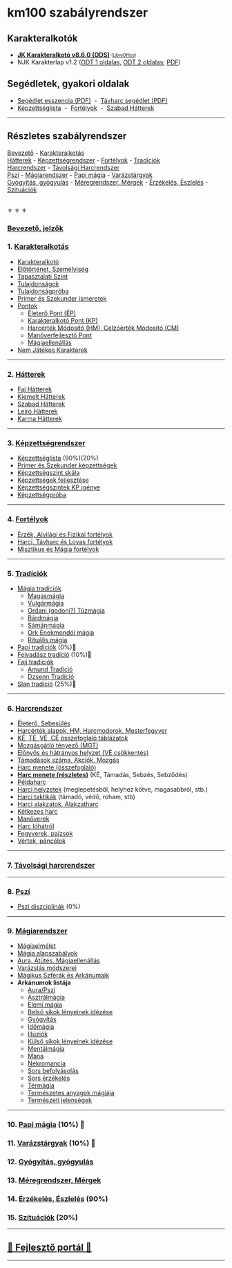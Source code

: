 # km100 szabályrendszer

## Karakteralkotók

- **[JK Karakteralkotó v8.6.0 (ODS)](https://github.com/kaktusztea/km100/raw/master/segedlet/karakteralkoto_v8.6.0.ods?raw=true)** <!-- markdown-link-check-disable --> <sub><sup>([LibreOffice](https://www.libreoffice.org/download/download/))</sup></sub> <!-- markdown-link-check-enable -->
- NJK Karakterlap v1.2 ([ODT 1 oldalas](https://github.com/kaktusztea/km100/raw/master/segedlet/km100_NJK_karlap_v1.2.odt?raw=true), [ODT 2 oldalas](https://github.com/kaktusztea/km100/raw/master/segedlet/km100_NJK_karlap_v1.2_ketoldalas.odt); [PDF](https://github.com/kaktusztea/km100/raw/master/segedlet/km100_NJK_karlap_v1.2.pdf?raw=true))

## Segédletek, gyakori oldalak

- [Segédlet esszencia (PDF)](https://github.com/kaktusztea/km100/raw/master/segedlet/km100_segedlet_ingame.pdf?raw=true)&nbsp;&nbsp;-&nbsp;&nbsp;[Távharc segédlet (PDF)](https://github.com/kaktusztea/km100/raw/master/segedlet/km100_segedlet_tavharc.pdf?raw=true)
- [Képzettséglista](031_kepzettseglista.md) &nbsp;-&nbsp; [Fortélyok](040_fortelyok.md) &nbsp;-&nbsp; [Szabad Hátterek](023_szabad_hatterek.md)

---
## Részletes szabályrendszer

[Bevezető](#bevezet%C5%91-jelz%C5%91k) - [Karakteralkotás](#1-karakteralkot%C3%A1s)\
[Hátterek](#2-h%C3%A1tterek)  - [Képzettségrendszer](#3-k%C3%A9pzetts%C3%A9grendszer) - [Fortélyok](#4-fort%C3%A9lyok) - [Tradíciók](#5-trad%C3%ADci%C3%B3k)\
[Harcrendszer](#6-harcrendszer) - [Távolsági Harcrendszer](#7-t%C3%A1vols%C3%A1gi-harcrendszer)\
[Pszí](#8-pszi) - [Mágiarendszer](#9-m%C3%A1giarendszer) - [Papi mágia](#10-papi-m%C3%A1gia-10-) - [Varázstárgyak](#11-var%C3%A1zst%C3%A1rgyak--10-)\
[Gyógyítás, gyógyulás](#12-gy%C3%B3gy%C3%ADt%C3%A1s-gy%C3%B3gyul%C3%A1s) - [Méregrendszer, Mérgek](#13-m%C3%A9regrendszer-m%C3%A9rgek) - [Érzékelés, Észlelés](#14-%C3%A9rz%C3%A9kel%C3%A9s-%C3%A9szlel%C3%A9s-90) - [Szituációk](#15-szitu%C3%A1ci%C3%B3k-20)

<br />
⚜️ ⚜️ ⚜️

### [Bevezető, jelzők](000_bevezeto.md)

### 1. [Karakteralkotás](010_karakteralkotas.md)

- [Karakteralkotó](011_karakteralkoto.md)
- [Előtörténet, Személyiség](012_elotortenet_szemelyiseg.md)
- [Tapasztalati Szint](013_tsz_szintlepes.md)
- [Tulajdonságok](014_tulajdonsagok.md)
- [Tulajdonságpróba](015_tulajdonsagproba.md)
- [Primer és Szekunder ismeretek](016_primer_szekunder_ismeretek.md)
- [Pontok](017_00_pontok.md)
  - [Életerő Pont (ÉP)](017_01_ep.md)
  - [Karakteralkotó Pont (KP)](017_02_kp.md)
  - [Harcérték Módosító (HM), Célzóérték Módosító (CM)](017_03_hm_cm.md)
  - [Manőverfejlesztő Pont](017_04_mfp.md)
  - [Mágiaellenállás](017_05_magiaellenallas.md)
- [Nem Játékos Karakterek](018_njk.md)

---
### 2. [Hátterek](020_hattererek.md)

  - [Faj Hátterek](021_faj_hatterek.md)
  - [Kiemelt Hátterek](022_kiemelt_hatterek.md)
  - [Szabad Hátterek](023_szabad_hatterek.md)
  - [Leíró Hátterek](024_leiro_hatterek.md)
  - [Karma Hátterek](025_karma_hatterek.md)

---
### 3. [Képzettségrendszer](030_kepzettsegrendszer.md)

- [Képzettséglista](031_kepzettseglista.md) (90%)(20%)
- [Primer és Szekunder képzettségek](032_primer_szekunder_kepzettsegek.md)
- [Képzettségszint skála](033_kepzettsegszint_skala.md)
- [Képzettségek fejlesztése](034_kepzettsegek_fejlesztese.md)
- [Képzettségszintek KP igénye](035_kepzettsegszintek_kp_igenye.md)
- [Képzettségpróba](036_kepzettsegproba.md)

---
### 4. [Fortélyok](040_fortelyok.md)

  - [Érzék, Alvilági és Fizikai fortélyok](041_altalanos_fortelyok.md)
  - [Harci, Távharc és Lovas fortélyok](042_harci_fortelyok.md)
  - [Misztikus és Mágia fortélyok](043_misztikus_magia_fortelyok.md)

---
### 5. [Tradíciók](050_tradiciok.md)
- [Mágia tradíciók](051_00_magia_tradiciok.md)
  -  [Magasmágia](051_01_magasmagia.md)
  - [Vulgármágia](051_02_vulgarmagia.md)
  - [Ordani (godoni?) Tűzmágia](051_03_ordani_tuzmagia.md)
  - [Bárdmágia](051_04_bardmagia.md)
  - [Sámánmágia](051_05_samanmagia.md)
  - [Ork Énekmondói mágia](051_06_ork_enekmondoi_magia.md)
  - [Rituális mágia](051_07_ritualis_magia.md)
- [Papi tradíciók](052_00_papi_tradiciok.md) (0%)🚧
- [Fejvadász tradíció](053_fejvadasz_tradicio.md) (10%)🚧
- [Faji tradíciók](054_00_faji_tradiciok.md)
   - [Amund Tradíció](054_02_amund_tradicio.md)
   - [Dzsenn Tradíció](054_01_dzsenn_tradicio.md)
- [Slan tradíció](055_slan_tradicio.md) (25%)🚧

---
### 6. [Harcrendszer](060_00_harcrendszer.md)

- [Életerő, Sebesülés](060_01_eletero.md)
- [Harcérték alapok, HM, Harcmodorok, Mesterfegyver](060_02_harcertekek_elemei.md)
- [KÉ, TÉ, VÉ, CÉ összefoglaló táblázatok](060_03_ke_te_ve_ce.md)
- [Mozgásgátló tényező (MGT)](060_04_mgt.md)
- [Előnyös és hátrányos helyzet (VÉ csökkentés)](060_05_elonyos_hatranyos_helyzet.md)
- [Támadások száma, Akciók, Mozgás](060_06_tamadasok_szama__akcio__mozgas.md)
- [Harc menete (összefoglaló)](060_07_harc_menete_osszefoglalas.md)
- **[Harc menete (részletes)](060_08_harc_menete_reszletes.md)** (KÉ, Támadás, Sebzés, Sebződés)
- [Példaharc](060_09_peldaharc.md)
- [Harci helyzetek](060_10_harci_helyzetek.md) (meglepetésből, helyhez kötve, magasabbról, stb.)
- [Harci taktikák](060_11_harci_taktikak.md) (támadó, védő, roham, stb)
- [Harci alakzatok, Alakzatharc](060_12_harci_alakzatok.md)
- [Kétkezes harc](060_13_ketkezes_harc.md)
- [Manőverek](060_14_manoverek.md)
- [Harc lóhátról](060_15_harc_lohartol.md)
- [Fegyverek, pajzsok](060_16_fegyverek.md)
- [Vértek, páncélok](060_17_vertek_pancelok.md)

---
### 7. [Távolsági harcrendszer](070_tavolsagi_harc.md)

---
### 8. [Pszí](080_pszi.md)
- [Pszi diszciplínák](081_pszi_diszciplinak.md) (0%)

---
### 9. [Mágiarendszer](090_magiarendszer.md)
- [Mágiaelmélet](091_magiaelmelet.md)
- [Mágia alapszabályok](092_magia_alapszabalyok.md)
- [Aura, Átütés, Mágiaellenállás](094_aura_atutes_magiaellenallas.md)
- [Varázslás módszerei](095_varazslas_modszerei.md)
- [Mágikus Szférák és Arkánumaik](096_magikus_szferak_arkanumok.md)
- **Arkánumok listája**
  - [Aura/Pszí](magia.arkanumok/aura_pszi.md)
  - [Asztrálmágia](magia.arkanumok/asztralmagia.md)
  - [Elemi mágia](magia.arkanumok/elemi_magia.md)
  - [Belső síkok lényeinek idézése](magia.arkanumok/idezes.belso.sikok.md)
  - [Gyógyítás](magia.arkanumok/gyogyitas.md)
  - [Időmágia](magia.arkanumok/idomagia.md)
  - [Illúziók](magia.arkanumok/illuziok.md)
  - [Külső síkok lényeinek idézése](magia.arkanumok/idezes.kulso.sikok.md)
  - [Mentálmágia](magia.arkanumok/mentalmagia.md)
  - [Mana](magia.arkanumok/mana.md)
  - [Nekromancia](magia.arkanumok/nekromancia.md)
  - [Sors befolyásolás](magia.arkanumok/sors.befolyasolas.md)
  - [Sors érzékelés](magia.arkanumok/sors.erzekeles.md)
  - [Térmágia](magia.arkanumok/termagia.md)
  - [Természetes anyagok mágiája](magia.arkanumok/termeszetes.anyagok.magiaja.md)
  - [Természeti jelenségek](magia.arkanumok/termeszeti.jelensegek.md)

---
### 10. [Papi mágia](100_papimagia.md) (10%) 🚧

### 11. [Varázstárgyak](110_varazstargyak.md)  (10%) 🚧

### 12. [Gyógyítás, gyógyulás](120_gyogyitas_gyogyulas.md)

### 13. [Méregrendszer, Mérgek](130_meregrendszer.md)

### 14. [Érzékelés, Észlelés](140_erzekeles_eszleles.md) (90%)

### 15. [Szituációk](150_szituaciok.md) (20%)

---
## [🚧 Fejlesztő portál 🚧](https://github.com/kaktusztea/km100/wiki)

---
